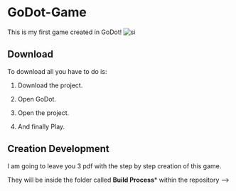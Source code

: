 # GoDot-Game

This is my first game created in GoDot!
![si](https://github.com/PomeZzz/GoDot-Game/assets/107440453/9a6cd6b3-a576-421c-a17f-5c7062673ba2)

## Download

To download all you have to do is:

1. Download the project.

2. Open GoDot.

3. Open the project.

4. And finally Play.

## Creation Development

I am going to leave you 3 pdf with the step by step creation of this game.

They will be inside the folder called **Build Process*** within the repository -->

